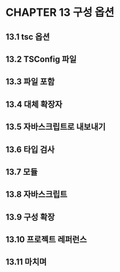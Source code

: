 # CHAPTER 13 구성 옵션

## 13.1 tsc 옵션

## 13.2 TSConfig 파일

## 13.3 파일 포함

## 13.4 대체 확장자

## 13.5 자바스크립트로 내보내기

## 13.6 타입 검사

## 13.7 모듈

## 13.8 자바스크립트

## 13.9 구성 확장

## 13.10 프로젝트 레퍼런스

## 13.11 마치며
